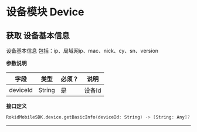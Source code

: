 # 设备模块 Device

## 获取 设备基本信息
设备基本信息 包括：ip、局域网ip、mac、nick、cy、sn、version

**参数说明**

| 字段    | 类型   | 必须？| 说明 |
| ------ | ----- | ----- | ----- |
| deviceId | String | 是 | 设备Id |

**接口定义**

```swift
RokidMobileSDK.device.getBasicInfo(deviceId: String) -> [String: Any]?
```

---


